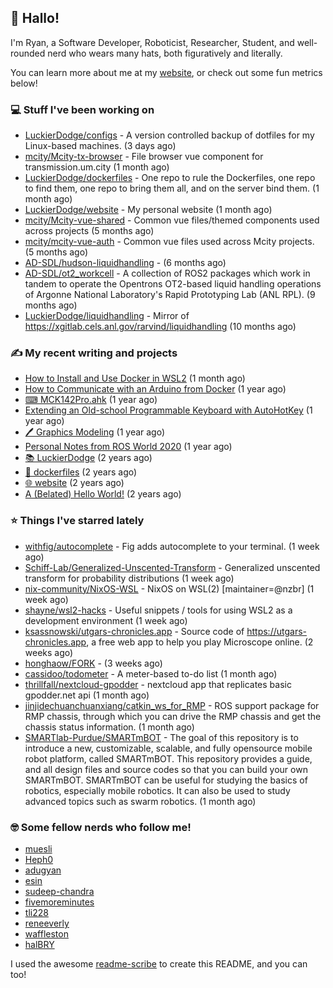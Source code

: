 ## 👋 Hallo!

I'm Ryan, a Software Developer, Roboticist, Researcher, Student, and well-rounded nerd who wears many hats, both figuratively and literally.

You can learn more about me at my [website](https://ryandlewis.dev), or check out some fun metrics below!

### 💻 Stuff I've been working on

- [LuckierDodge/configs](https://github.com/LuckierDodge/configs) - A version controlled backup of dotfiles for my Linux-based machines. (3 days ago)
- [mcity/Mcity-tx-browser](https://github.com/mcity/Mcity-tx-browser) - File browser vue component for transmission.um.city (1 month ago)
- [LuckierDodge/dockerfiles](https://github.com/LuckierDodge/dockerfiles) - One repo to rule the Dockerfiles, one repo to find them, one repo to bring them all, and on the server bind them. (1 month ago)
- [LuckierDodge/website](https://github.com/LuckierDodge/website) - My personal website (1 month ago)
- [mcity/Mcity-vue-shared](https://github.com/mcity/Mcity-vue-shared) - Common vue files/themed components used across projects (5 months ago)
- [mcity/mcity-vue-auth](https://github.com/mcity/mcity-vue-auth) - Common vue files used across Mcity projects. (5 months ago)
- [AD-SDL/hudson-liquidhandling](https://github.com/AD-SDL/hudson-liquidhandling) -  (6 months ago)
- [AD-SDL/ot2_workcell](https://github.com/AD-SDL/ot2_workcell) - A collection of ROS2 packages which work in tandem to operate the Opentrons OT2-based liquid handling operations of Argonne National Laboratory&#39;s Rapid Prototyping Lab (ANL RPL). (9 months ago)
- [LuckierDodge/liquidhandling](https://github.com/LuckierDodge/liquidhandling) - Mirror of https://xgitlab.cels.anl.gov/rarvind/liquidhandling (10 months ago)

### ✍ My recent writing and projects

- [How to Install and Use Docker in WSL2](https://ryandlewis.dev/posts/howtowsldocker/) (1 month ago)
- [How to Communicate with an Arduino from Docker](https://ryandlewis.dev/posts/howtoarduinodocker/) (1 year ago)
- [⌨ MCK142Pro.ahk](https://ryandlewis.dev/projects/mck142pro/) (1 year ago)
- [Extending an Old-school Programmable Keyboard with AutoHotKey](https://ryandlewis.dev/posts/mck142pro/) (1 year ago)
- [🖊 Graphics Modeling](https://ryandlewis.dev/projects/graphics/) (1 year ago)
- [Personal Notes from ROS World 2020](https://ryandlewis.dev/posts/rosworld2020/) (1 year ago)
- [📚 LuckierDodge](https://ryandlewis.dev/projects/README/) (2 years ago)
- [🐋 dockerfiles](https://ryandlewis.dev/projects/dockerfiles/) (2 years ago)
- [🌐 website](https://ryandlewis.dev/projects/website/) (2 years ago)
- [A (Belated) Hello World!](https://ryandlewis.dev/posts/helloworld/) (2 years ago)

### ⭐ Things I've starred lately

- [withfig/autocomplete](https://github.com/withfig/autocomplete) - Fig adds autocomplete to your terminal. (1 week ago)
- [Schiff-Lab/Generalized-Unscented-Transform](https://github.com/Schiff-Lab/Generalized-Unscented-Transform) - Generalized unscented transform for probability distributions (1 week ago)
- [nix-community/NixOS-WSL](https://github.com/nix-community/NixOS-WSL) - NixOS on WSL(2) [maintainer=@nzbr]  (1 week ago)
- [shayne/wsl2-hacks](https://github.com/shayne/wsl2-hacks) - Useful snippets / tools for using WSL2 as a development environment (1 week ago)
- [ksassnowski/utgars-chronicles.app](https://github.com/ksassnowski/utgars-chronicles.app) - Source code of https://utgars-chronicles.app, a free web app to help you play Microscope online. (2 weeks ago)
- [honghaow/FORK](https://github.com/honghaow/FORK) -  (3 weeks ago)
- [cassidoo/todometer](https://github.com/cassidoo/todometer) - A meter-based to-do list (1 month ago)
- [thrillfall/nextcloud-gpodder](https://github.com/thrillfall/nextcloud-gpodder) - nextcloud app that replicates basic gpodder.net api  (1 month ago)
- [jinjidechuanchuanxiang/catkin_ws_for_RMP](https://github.com/jinjidechuanchuanxiang/catkin_ws_for_RMP) - ROS support package for RMP chassis, through which you can drive the RMP chassis and get the chassis status information. (1 month ago)
- [SMARTlab-Purdue/SMARTmBOT](https://github.com/SMARTlab-Purdue/SMARTmBOT) - The goal of this repository is to introduce a new, customizable, scalable, and fully opensource mobile robot platform, called SMARTmBOT. This repository provides a guide, and all design files and source codes so that you can build your own SMARTmBOT. SMARTmBOT can be useful for studying the basics of robotics, especially mobile robotics. It can also be used to study advanced topics such as swarm robotics. (1 month ago)

### 🤓 Some fellow nerds who follow me!

- [muesli](https://github.com/muesli)
- [Heph0](https://github.com/Heph0)
- [adugyan](https://github.com/adugyan)
- [esin](https://github.com/esin)
- [sudeep-chandra](https://github.com/sudeep-chandra)
- [fivemoreminutes](https://github.com/fivemoreminutes)
- [tli228](https://github.com/tli228)
- [reneeverly](https://github.com/reneeverly)
- [waffleston](https://github.com/waffleston)
- [halBRY](https://github.com/halBRY)

I used the awesome [readme-scribe](https://github.com/muesli/readme-scribe) to create this README, and you can too!
